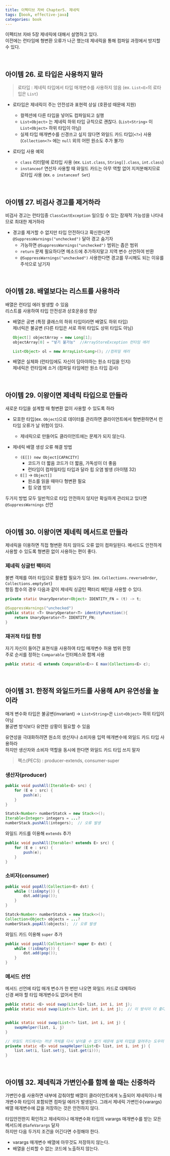 ```yaml
---
title: 이펙티브 자바 Chapter5. 제네릭
tags: [book, effective-java]
categories: book
---
```



이펙티브 자바 5장 제네릭에 대해서 설명하고 있다.  
이전에는 런타임에 형변환 오류가 나곤 했는데 제네릭을 통해 컴파일 과정에서 방지할 수 있다.   

<!--more-->

<br/>

## 아이템 26. 로 타입은 사용하지 말라

> 로타입 : 제네릭 타입에서 타입 매개변수를 사용하지 않음 (ex. `List<E>`의 로타입은 `List`)

- 로타입은 제네릭이 주는 안전성과 표현력 상실 (호환성 때문에 지원)
  - 컬렉션에 다른 타입을 넣어도 컴파일되고 실행
  - `List<Object>` 는 제네릭 하위 타입 규칙으로 괜찮다. (`List<String>` 이 `List<Object>` 하위 타입이 아님)
  - 실제 타입 매개변수를 신경쓰고 싶지 않다면 와일드 카드 타입(`<?>`) 사용 (`Collection<?>` 에는 `null` 외의 어떤 원소도 추가 불가)

- 로타입 사용 예외
  - `class` 리터럴에 로타입 사용 (ex. `List.class`, `String[].class`, `int.class`)
  - `instanceof` 연산자 사용할 때 와일드 카드는 아무 역할 없어 지저분해지므로 로타입 사용 (ex. `o instanceof Set`)

<br/>

## 아이템 27. 비검사 경고를 제거하라

비검사 경고는 런타임중 `ClassCastException` 일으킬 수 있는 잠재적 가능성을 나타내므로 최대한 제거하라

- 경고를 제거할 수 없지만 타입 안전하다고 확신한다면 `@SuppressWarnings("unchecked")` 달아 경고 숨기자
  - 가능하면 `@SuppressWarnings("unchecked")` 범위는 좁은 범위
  - `return` 문제 필요하다면 메소드에 추가하지말고 지역 변수 선언하여 반환
  - `@SuppressWarnings("unchecked")` 사용한다면 경고를 무시해도 되는 이유를 주석으로 남기자
  
<br/>

## 아이템 28. 배열보다는 리스트를 사용하라

배열은 런타임 에러 발생할 수 있음  
리스트를 사용하여 타입 안전성과 상호운용성 향상

- 배열은 공변 (특정 클래스의 하위 타입이라면 배열도 하위 타입)  
  제너릭은 불공변 (다른 타입은 서로 하위 타입도 상위 타입도 아님)
  ```java
  Object[] objectArray = new Long[1];
  objectArray[0] = "넣기 불가능"  //ArrayStoreException 런타임 에러
  
  List<Object> ol = new ArrayList<Long>(); //컴파일 에러
  ```
  
- 배열은 실체화 (런타임에도 자신이 담아야하는 원소 타입을 인지)  
  제네릭은 런타임에 소거 (컴파일 타임에만 원소 타입 검사)

<br/>

## 아이템 29. 이왕이면 제네릭 타입으로 만들라

새로운 타입을 설계할 때 형변환 없이 사용할 수 있도록 하라

- 모호한 타입(ex. `Object`)으로 데이터를 관리하면 클라이언트에서 형변환하면서 런타임 오류가 날 위험이 있다.
  - 제네릭으로 만들어도 클라이언트에는 문제가 되지 않는다.

- 제네릭 배열 생성 오류 해결 방법
  - `(E[]) new Object[CAPACITY]` 
    - 코드가 더 짧음  코드가 더 짧음, 가독성이 더 좋음
    - 런타임이 컴파일타임 타입과 달라 힙 오염 발생 (아이템 32)
  - `E[]` → `Object[]`
    - 원소를 읽을 때마다 형변환 필요
    - 힙 오염 방지  

두가지 방법 모두 일반적으로 타입 안전하지 않지만 확실하게 관리되고 있다면 `@SuppressWarnings` 선언


<br/>

## 아이템 30. 이왕이면 제네릭 메서드로 만들라

제네릭을 이용하면 직접 형변환 하지 않아도 오류 없이 컴파일된다.
메서드도 안전하게 사용할 수 있도록 형변환 없이 사용하는 편이 좋다.

### 제네릭 싱글턴 팩터리
불변 객체를 여러 타입으로 활용할 필요가 있다. (ex. `Collections.reverseOrder`, `Collections.emptySet`)  
항등 함수의 경우 다음과 같이 제네릭 싱글턴 팩터리 패턴을 사용할 수 있다.
```java 
private static UnaryOperator<Object> IDENTITY_FN = (t) -> t;

@SuppressWarnings("unchecked")
public static <T> UnaryOperator<T> identityFunction(){
    return UnaryOperator<T> IDENTITY_FN;
}
```

### 재귀적 타입 한정

자기 자신이 들어간 표현식을 사용하여 타입 매개변수 허용 범위 한정  
주로 순서를 정하는 `Comparable` 인터페스와 함께 사용  
```java
public static <E extends Comparable<E>> E max(Collections<E> c);
```

<br/>

## 아이템 31. 한정적 와일드카드를 사용해 API 유연성을 높이라

매개 변수화 타입은 불공변(invariant) → `List<String>`은 `List<Object>` 하위 타입이 아님  
불공변 방식보다 유연한 상황이 필요할 수 있음  

유연성을 극대화하려면 원소의 생산자나 소비자용 입력 매개변수에 와일드 카드 타입 사용하라  
하지만 생산자와 소비자 역할을 동시에 한다면 와일드 카드 타입 쓰지 말자

> 펙스(PECS) : producer-extends, consumer-super

### 생산자(producer)

```java
public void pushAll(Iterable<E> src) {
    for (E e : src) {
        push(e);
    }
}

Statck<Number> numberStatck = new Stack<>();
Iterable<Integer> integers = ...?
numberStack.pushAll(integers);  // 오류 발생
```

와일드 카드를 이용해 `extends` 추가

```java
public void pushAll(Iterable<? extends E> src) {
    for (E e : src) {
        push(e);
    }
} 
```

### 소비자(consumer)

```java
public void popAll(Collection<E> dst) {
    while (!isEmpty()) {
        dst.add(pop());
    }
}

Statck<Number> numberStatck = new Stack<>();
Collection<Object> objects = ...?
numberStack.popAll(objects);  // 오류 발생
```

와일드 카드 이용해 `super` 추가
```java
public void popAll(Collection<? super E> dst) {
    while (!isEmpty()) {
        dst.add(pop());
    }
}
```

### 메서드 선언

메서드 선언에 타입 매개 변수가 한 번만 나오면 와일드 카드로 대체하라  
신경 써야 할 타입 매개변수도 없어서 편리

```java
public static <E> void swap(List<E> list, int i, int j);
public static void swap(List<?> list, int i, int j);  // 이 방식이 더 좋다


public static void swap(List<?> list, int i, int j) {
    swapHelper(list, i, j)
}

// 와일드 카드에서는 꺼낸 객체를 다시 넣어줄 수 없기 때문에 실제 타입을 알려주는 도우미 메서드가 필요 
private static <E> void swapHelper(List<E> list, int i, int j) {
    list.set(i, list.set(j, list.get(i)));
}
```


<br/>

## 아이템 32. 제네릭과 가변인수를 함께 쓸 때는 신중하라

가변인수를 사용하면 내부에 감춰야할 배열이 클라이언트에게 노출되어 제네릭이나 매개변수화 타입이 포함되면 컴파일 에러가 발생된다.
그래서 제네릭 가변인수(varargs) 배열 매개변수에 값을 저장하는 것은 안전하지 않다.

타입안전한지 확인하고 제네릭이나 매개변수화 타입의 varargs 매개변수를 받는 모든 메서드에 `@SafeVarargs` 달자  
하지만 다음 두가지 조건을 어긴다면 수정해야 한다.
- varargs 매개변수 배열에 아무것도 저장하지 않는다.
- 배열을 신뢰할 수 없는 코드에 노출하지 않는다.


